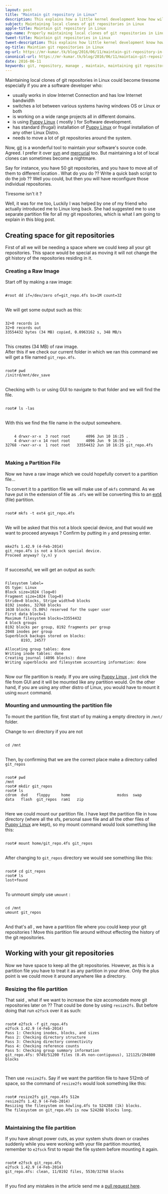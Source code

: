 ```yaml
---
layout: post
title: "Maintain git repository in Linux"
description: This explains how a little kernel development know how will help in maintaining local clones of git repositories better, especially when working on many projects. 
subject: Maintaining local clones of git repositories in Linux
apple-title: Maintain git repository in Linux
app-name: Properly maintaining local clones of git repositories in Linux 
tweet-title: Maintain git repositories in Linux
tweet-description: This explains how little kernel development know how will help in managing local clones of git repositories better, especially when working on many projects.
og-title: Maintian git repositories in Linux
og-url: https://mr-kumar.tk/blog/2016/06/11/maintain-git-repository-in-linux/
canonical-url: https://mr-kumar.tk/blog/2016/06/11/maintain-git-repositories-in-linux
date: 2016-06-11
keywords: git, repository, manage , maintain, maintaining git repository, manage git repositories, manage git repository in linux,maintain git repository in linux server,manage git repo
---
```


Maintaining local clones of git repositories in Linux could become tiresome especially if you are a software developer who:

* usually works in slow Internet Connection and has low Internet bandwidth
* switches a lot between various systems having windows OS or Linux or both
* is working on a wide range projects all in different domains.
* is using <a href="http://puppylinux.com">Puppy Linux</a> ( mostly ) for Software development.
* has standard  (frugal) installation of <a href="http://puppylinux.com" >Puppy Linux</a> or frugal installation of any other Linux Distro.
* needs to move a lot of git repositories around the system. 

Now, <a href="https://git-scm.com">git</a> is a wonderful tool to maintain your software's source code. Agreed. I prefer it over [svn](https://en.wikipedia.org/wiki/Apache_Subversion) and [mercurial](https://en.wikipedia.org/wiki/Mercurial) too. But maintaining a lot of local clones can sometimes become a nightmare.

Say for instance, you have 50 git repositories, and you have to move all of them to different location . What do you do ?? Write a quick bash script to do the job ?? Well you could, but then you will have reconfigure those individual repositories.

 Tiresome isn't it ?

Well, it was for me too, Luckily I was helped by one of my friend who actually introduced me to Linux long back. She had suggested me to use separate partition file for all my git repositories, which is what I am going to explain in this blog post.

<section>
<h2>Creating space for git repositories</h2>
<p>First of all we will be needing a space where we could keep all your git repositories. This space would be special as moving it will not change the git history of the repositories residing in it.</p>

<section>
<h3> Creating a Raw Image </h3>
<p> Start off by making a raw image: </p>

<pre>
<code>
#root dd if=/dev/zero of=git_repo.4fs bs=1M count=32
</code>
</pre>
<p>We will get some output such as this:</p>
<pre>
<code>
32+0 records in
32+0 records out
33554432 bytes (34 MB) copied, 0.0963162 s, 348 MB/s
</code>
</pre>
<p>This creates (34 MB) of raw image.<br>
After this if we check our current folder in which we ran this command we will get a file named <code>git_repo.4fs</code>.</p>

<pre>
<code>
root# pwd 
/initrd/mnt/dev_save
</code>
</pre>

<p>Checking with <code>ls</code> or using GUI to navigate to that folder and we will find the file. </p>

<pre>
<code>
root# ls -las
</code>
</pre>

<p>With this we find the file name in the output somewhere.</p>

<pre>
<code>
    4 drwxr-xr-x  3 root root       4096 Jun 10 16:25 .
    4 drwxr-xr-x 14 root root       4096 Jun  9 16:50 ..
32768 -rwxr-xr-x  1 root root   33554432 Jun 10 16:25 git_repo.4fs
</code>
</pre>

</section>
<section>
<h3> Making a Partition File </h3>
<p>Now we have a raw image which we could hopefully convert to a partition file... </p>
<p>To convert it to a partition file we will make use of <code>mkfs</code> command. As we have put in the extension of file as <code>.4fs</code> we will be converting this to an <a href="https://en.wikipedia.org/wiki/Ext4">ext4</a> (file) partition.</p>

<pre>
<code>
root# mkfs -t ext4 git_repo.4fs
</code>
</pre>

<p>We will be asked that this not a block special device, and that would we want to proceed anyways ? Confirm by putting in <code>y</code> and pressing enter.</p>

<pre>
<code>
mke2fs 1.42.9 (4-Feb-2014)
git_repo.4fs is not a block special device.
Proceed anyway? (y,n) y
</code>
</pre>

<p>If successful, we will get an output as such:</p>

<pre>
<code>
Filesystem label=
OS type: Linux
Block size=1024 (log=0)
Fragment size=1024 (log=0)
Stride=0 blocks, Stripe width=0 blocks
8192 inodes, 32768 blocks
1638 blocks (5.00%) reserved for the super user
First data block=1
Maximum filesystem blocks=33554432
4 block groups
8192 blocks per group, 8192 fragments per group
2048 inodes per group
Superblock backups stored on blocks: 
       8193, 24577

Allocating group tables: done
Writing inode tables: done
Creating journal (4096 blocks): done 
Writing superblocks and filesystem accounting information: done
</code>
</pre>

<p>Now our file partition is ready. If you are using <a href="http://puppylinux.com" >Puppy Linux</a> , just click the file from GUI and it will be mounted like any partition would. On the other hand, if you are using any other distro of Linux, you would have to mount it using <code>mount</code> command.</p>

</section>
<section>
<h3> Mounting and unmounting the partition file </h3>

<p>To mount the partition file, first start of by making a empty directory in <code>/mnt/</code> folder.</p>

<p>Change to <code>mnt</code> directory if you are not</p>

<pre>
<code>
cd /mnt
</code>
</pre>

<p>Then, by confirming that we are the correct place make a directory called <code>git_repos</code></p>

<pre>
<code>
root# pwd
/mnt
root# mkdir git_repos
root# ls
cdrom  dvd    floppy     home                     msdos  swap
data   flash  git_repos  ram1   zip
</code>
</pre>

<p>Here we could mount our partition file. I have kept the partition file in <code>home</code> directory (where all the sfs, personal save file and all the other files of <a href="http://puppylinux.com">Puppy Linux</a> are kept), so my mount command would look something like this:</p>

<pre>
<code>
root# mount home/git_repo.4fs git_repos
</code>
</pre>

<p>After changing to <code>git_repos</code> directory we would see something like this:</p>

<pre>
<code>
root# cd git_repos
root# ls
lost+found
</code>
</pre>

<p>To unmount simply use <code>umount</code> :</p>

<pre>
<code>
cd /mnt
umount git_repos
</code>
</pre>

<p>And that's all , we have a partition file where you could keep your git repositories ! Move this partition file around without effecting the history of the git repositories.</p>


</section>
</section>
<section>
<h2>Working with your git repositories</h2>
<p> Now we have space to keep all the git repositories. However, as this is a partition file you have to treat it as any partition in your drive. Only the plus point is we could move it around anywhere like a directory.</p>

<section>
<h3> Resizing the file partition </h3>

<p>That said , what if we want to increase the size accomodate more git repositories later on ?? That could be done by using <code>resize2fs</code>. But before doing that run <code>e2fsck</code> over it as such:</p>

<pre>
<code>
root# e2fsck -f git_repo.4fs
e2fsck 1.42.9 (4-Feb-2014)
Pass 1: Checking inodes, blocks, and sizes
Pass 2: Checking directory structure
Pass 3: Checking directory connectivity
Pass 4: Checking reference counts
Pass 5: Checking group summary information
git_repo.4fs: 9749/51200 files (0.4% non-contiguous), 121125/204800 blocks

</code>
</pre>

<p>Then use <code>resize2fs</code>. Say if we want the partition file to have 512mb of space, so the command of <code>resize2fs</code> would look something like this:</p>

<pre>
<code>
root# resize2fs git_repo.4fs 512m
resize2fs 1.42.9 (4-Feb-2014)
Resizing the filesystem on howling.4fs to 524288 (1k) blocks.
The filesystem on git_repo.4fs is now 524288 blocks long.
</code>
</pre>

</section>
<section>
<h3> Maintaining the file partition </h3>

<p>If you have abrupt power cuts, as your system shuts down or crashes suddenly while you were working with your file partition mounted, remember to <code>e2fsck</code> first to repair the file system before mounting it again.</p>

<pre>
<code>
root# e2fsck git_repo.4fs
e2fsck 1.42.9 (4-Feb-2014)
git_repo.4fs: clean, 11/8192 files, 5530/32768 blocks
</code>
</pre>
</section>
</section>

If you find any mistakes in the article send me a [pull request here](https://github.com/Mr-Kumar-Abhishek/Mr-Kumar-Abhishek.github.io).
